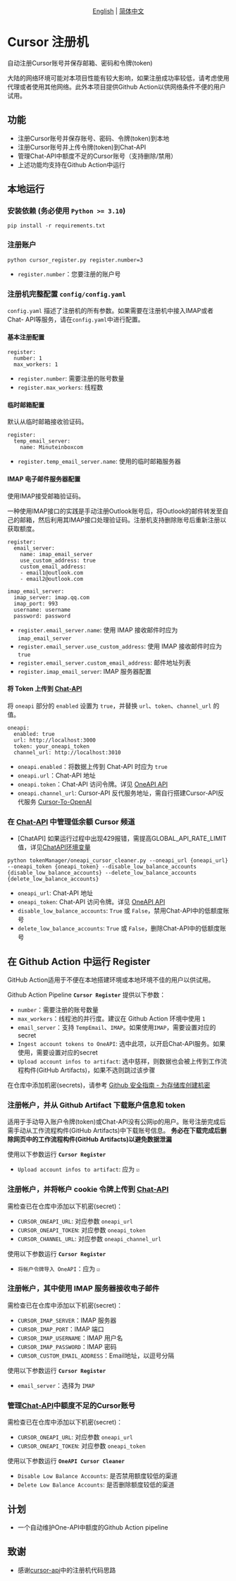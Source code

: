 <p align="center">
  <span>
   <a href="https://github.com/JiuZ-Chn/CursorRegister/blob/main/README.md">English</a>  | 
   <a href="https://github.com/JiuZ-Chn/CursorRegister/blob/main/README.zh_CN.md">简体中文</a>
  </span>
<p>

# Cursor 注册机

自动注册Cursor账号并保存邮箱、密码和令牌(token)

大陆的网络环境可能对本项目性能有较大影响，如果注册成功率较低，请考虑使用代理或者使用其他网络。此外本项目提供Github Action以供网络条件不便的用户试用。

## 功能

- 注册Cursor账号并保存账号、密码、令牌(token)到本地
- 注册Cursor账号并上传令牌(token)到Chat-API
- 管理Chat-API中额度不足的Cursor账号（支持删除/禁用）
- 上述功能均支持在Github Action中运行

## 本地运行

### 安装依赖 **(务必使用 `Python >= 3.10`)**

```
pip install -r requirements.txt
```

### 注册账户

```
python cursor_register.py register.number=3
```
- `register.number`：您要注册的账户号

### 注册机完整配置 `config/config.yaml`

`config.yaml` 描述了注册机的所有参数。如果需要在注册机中接入IMAP或者Chat- API等服务，请在`config.yaml`中进行配置。

#### 基本注册配置
```
register:
  number: 1
  max_workers: 1
```
- `register.number`: 需要注册的账号数量
- `register.max_workers`: 线程数

#### 临时邮箱配置

默认从临时邮箱接收验证码。

```
register:
  temp_email_server:
    name: Minuteinboxcom
```
- `register.temp_email_server.name`: 使用的临时邮箱服务器

#### IMAP 电子邮件服务器配置

使用IMAP接受邮箱验证码。

一种使用IMAP接口的实践是手动注册Outlook账号后，将Outlook的邮件转发至自己的邮箱，然后利用其IMAP接口处理验证码。注册机支持删除账号后重新注册以获取额度。

```
register:
  email_server:
    name: imap_email_server
    use_custom_address: true
    custom_email_address:
    - email1@outlook.com
    - email2@outlook.com

imap_email_server:
  imap_server: imap.qq.com
  imap_port: 993
  username: username
  password: password
```
- `register.email_server.name`: 使用 IMAP 接收邮件时应为 `imap_email_server`
- `register.email_server.use_custom_address`: 使用 IMAP 接收邮件时应为 `true`
- `register.email_server.custom_email_address`: 邮件地址列表
- `register.imap_email_server`: IMAP 服务器配置

#### 将 Token 上传到 [Chat-API](https://github.com/ai365vip/chat-api)

将 `oneapi` 部分的 `enabled` 设置为 `true`，并替换 `url`、`token`、`channel_url` 的值。

```
oneapi:
  enabled: true
  url: http://localhost:3000
  token: your_oneapi_token
  channel_url: http://localhost:3010
```
- `oneapi.enabled`：将数据上传到 Chat-API 时应为 `true`
- `oneapi.url`：Chat-API 地址
- `oneapi.token`：Chat-API 访问令牌。详见 [OneAPI API](https://github.com/songquanpeng/one-api/blob/main/docs/API.md)
- `oneapi.channel_url`: Cursor-API 反代服务地址，需自行搭建Cursor-API反代服务 [Cursor-To-OpenAI](https://github.com/JiuZ-Chn/Cursor-To-OpenAI)

### 在 [Chat-API](https://github.com/ai365vip/chat-api) 中管理低余额 Cursor 频道

- [ChatAPI] 如果运行过程中出现429报错，需提高GLOBAL_API_RATE_LIMIT值，详见[ChatAPI环境变量](https://github.com/ai365vip/chat-api?tab=readme-ov-file#%E7%8E%AF%E5%A2%83%E5%8F%98%E9%87%8F)

```
python tokenManager/oneapi_cursor_cleaner.py --oneapi_url {oneapi_url} --oneapi_token {oneapi_token} --disable_low_balance_accounts {disable_low_balance_accounts} --delete_low_balance_accounts {delete_low_balance_accounts}
```
- `oneapi_url`: Chat-API 地址
- `oneapi_token`: Chat-API 访问令牌。详见 [OneAPI API](https://github.com/songquanpeng/one-api/blob/main/docs/API.md)
- `disable_low_balance_accounts`: `True` 或 `False`，禁用Chat-API中的低额度账号
- `delete_low_balance_accounts`: `True` 或 `False`，删除Chat-API中的低额度账号

## 在 Github Action 中运行 Register

GitHub Action适用于不便在本地搭建环境或本地环境不佳的用户以供试用。

Github Action Pipeline **`Cursor Register`** 提供以下参数：
- `number`：需要注册的账号数量
- `max_workers`：线程池的并行度。建议在 Github Action 环境中使用 `1`
- `email_server`：支持 `TempEmail`、`IMAP`。如果使用`IMAP`，需要设置对应的secret
- `Ingest account tokens to OneAPI`: 选中此项，以开启Chat-API服务。如果使用，需要设置对应的secret
- `Upload account infos to artifact`: 选中慈祥，则数据也会被上传到工作流程构件(GitHub Artifacts)，如果不选则跳过该步骤

在仓库中添加机密(secrets)，请参考 [Github 安全指南 - 为存储库创建机密](https://docs.github.com/zh/actions/security-for-github-actions/security-guides/using-secrets-in-github-actions#creating-secrets-for-a-repository)

### 注册帐户，并从 Github Artifact 下载账户信息和 token

适用于手动导入账户令牌(token)或Chat-API没有公网ip的用户。账号注册完成后需手动从工作流程构件(GitHub Artifacts)中下载账号信息。
**务必在下载完成后删除网页中的工作流程构件(GitHub Artifacts)以避免数据泄漏**

使用以下参数运行 **`Cursor Register`**
- `Upload account infos to artifact`: 应为 `☑`

### 注册帐户，并将帐户 cookie 令牌上传到 [Chat-API](https://github.com/ai365vip/chat-api)

需检查已在仓库中添加以下机密(secret)：
- `CURSOR_ONEAPI_URL`: 对应参数 `oneapi_url`
- `CURSOR_ONEAPI_TOKEN`: 对应参数 `oneapi_token`
- `CURSOR_CHANNEL_URL`: 对应参数 `oneapi_channel_url`

使用以下参数运行 **`Cursor Register`**
- `将帐户令牌导入 OneAPI`：应为 `☑`

### 注册帐户，其中使用 IMAP 服务器接收电子邮件

需检查已在仓库中添加以下机密(secret)：
- `CURSOR_IMAP_SERVER`：IMAP 服务器
- `CURSOR_IMAP_PORT`：IMAP 端口
- `CURSOR_IMAP_USERNAME`：IMAP 用户名
- `CURSOR_IMAP_PASSWORD`：IMAP 密码
- `CURSOR_CUSTOM_EMAIL_ADDRESS`：Email地址，以逗号分隔

使用以下参数运行 **`Cursor Register`**
- `email_server`：选择为 `IMAP`

### 管理[Chat-API](https://github.com/ai365vip/chat-api)中额度不足的Cursor账号 

需检查已在仓库中添加以下机密(secret)：
- `CURSOR_ONEAPI_URL`: 对应参数 `oneapi_url`
- `CURSOR_ONEAPI_TOKEN`: 对应参数 `oneapi_token`

使用以下参数运行 **`OneAPI Cursor Cleaner`**
- `Disable Low Balance Accounts`: 是否禁用额度较低的渠道
- `Delete Low Balance Accounts`: 是否删除额度较低的渠道

## 计划
- 一个自动维护One-API中额度的Github Action pipeline

## 致谢
- 感谢[cursor-api](https://github.com/Old-Camel/cursor-api/)中的注册机代码思路
